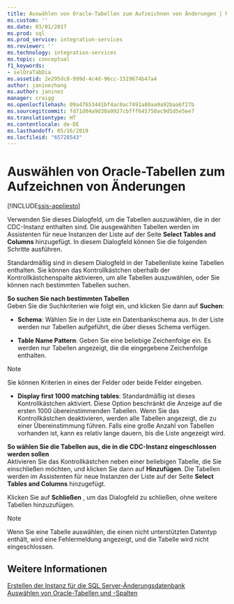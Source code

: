 ```yaml
---
title: Auswählen von Oracle-Tabellen zum Aufzeichnen von Änderungen | Microsoft-Dokumentation
ms.custom: ''
ms.date: 03/01/2017
ms.prod: sql
ms.prod_service: integration-services
ms.reviewer: ''
ms.technology: integration-services
ms.topic: conceptual
f1_keywords:
- selOraTabDia
ms.assetid: 2e295dc8-999d-4c4d-96cc-1519674b47a4
author: janinezhang
ms.author: janinez
manager: craigg
ms.openlocfilehash: 09a47653441bf4ac0ac7491a80aa9a92baa6f27b
ms.sourcegitcommit: fd71d04a9d30a9927cbfff645750ac9d5d5e5ee7
ms.translationtype: HT
ms.contentlocale: de-DE
ms.lasthandoff: 05/16/2019
ms.locfileid: "65728543"
---
```

# <a name="select-oracle-tables-for-capturing-changes"></a>Auswählen von Oracle-Tabellen zum Aufzeichnen von Änderungen

[!INCLUDE[ssis-appliesto](../../includes/ssis-appliesto-ssvrpluslinux-asdb-asdw-xxx.md)]


  Verwenden Sie dieses Dialogfeld, um die Tabellen auszuwählen, die in der CDC-Instanz enthalten sind. Die ausgewählten Tabellen werden im Assistenten für neue Instanzen der Liste auf der Seite **Select Tables and Columns** hinzugefügt. In diesem Dialogfeld können Sie die folgenden Schritte ausführen.  
  
 Standardmäßig sind in diesem Dialogfeld in der Tabellenliste keine Tabellen enthalten. Sie können das Kontrollkästchen oberhalb der Kontrollkästchenspalte aktivieren, um alle Tabellen auszuwählen, oder Sie können nach bestimmten Tabellen suchen.  
  
 **So suchen Sie nach bestimmten Tabellen**  
 Geben Sie die Suchkriterien wie folgt ein, und klicken Sie dann auf **Suchen**:  
  
-   **Schema**: Wählen Sie in der Liste ein Datenbankschema aus. In der Liste werden nur Tabellen aufgeführt, die über dieses Schema verfügen.  
  
-   **Table Name Pattern**: Geben Sie eine beliebige Zeichenfolge ein. Es werden nur Tabellen angezeigt, die die eingegebene Zeichenfolge enthalten.  
  
> [!NOTE]  
>  Sie können Kriterien in eines der Felder oder beide Felder eingeben.  
  
-   **Display first 1000 matching tables**: Standardmäßig ist dieses Kontrollkästchen aktiviert. Diese Option beschränkt die Anzeige auf die ersten 1000 übereinstimmenden Tabellen. Wenn Sie das Kontrollkästchen deaktivieren, werden alle Tabellen angezeigt, die zu einer Übereinstimmung führen. Falls eine große Anzahl von Tabellen vorhanden ist, kann es relativ lange dauern, bis die Liste angezeigt wird.  
  
 **So wählen Sie die Tabellen aus, die in die CDC-Instanz eingeschlossen werden sollen**  
 Aktivieren Sie das Kontrollkästchen neben einer beliebigen Tabelle, die Sie einschließen möchten, und klicken Sie dann auf **Hinzufügen**. Die Tabellen werden im Assistenten für neue Instanzen der Liste auf der Seite **Select Tables and Columns** hinzugefügt.  
  
 Klicken Sie auf **Schließen** , um das Dialogfeld zu schließen, ohne weitere Tabellen hinzuzufügen.  
  
> [!NOTE]  
>  Wenn Sie eine Tabelle auswählen, die einen nicht unterstützten Datentyp enthält, wird eine Fehlermeldung angezeigt, und die Tabelle wird nicht eingeschlossen.  
  
## <a name="see-also"></a>Weitere Informationen  
 [Erstellen der Instanz für die SQL Server-Änderungsdatenbank](../../integration-services/change-data-capture/how-to-create-the-sql-server-change-database-instance.md)   
 [Auswählen von Oracle-Tabellen und -Spalten](../../integration-services/change-data-capture/select-oracle-tables-and-columns.md)  
  
  
